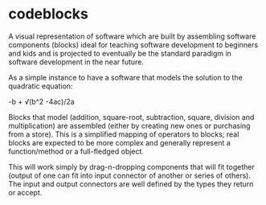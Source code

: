 # codeblocks
A visual representation of software which are built by assembling software components (blocks) ideal for teaching software development to beginners and kids and is projected to eventually be the standard paradigm in software development in the near future. 

As a simple instance to have a software that models the solution to the quadratic equation:  

-b + √(b^2 -4ac)/2a  

Blocks that model (addition, square-root,  subtraction, square, division and multiplication) are assembled (either by creating new ones or purchasing from a store). This is a simplified mapping of operators to blocks; real blocks are expected to be more complex and generally represent a function/method or a full-fledged object.

This will work simply by drag-n-dropping components that will fit together (output of one can fit into input connector of another or series of others). The input and output connectors are well defined by the types they return or accept.
